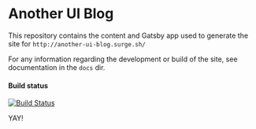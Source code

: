 # Another UI Blog

This repository contains the content and Gatsby app used to generate the site for `http://another-ui-blog.surge.sh/`

For any information regarding the development or build of the site, see documentation in the `docs` dir.


#### Build status

[![Build Status](https://travis-ci.com/blackfalcon/another-blog.svg?branch=master)](https://travis-ci.com/blackfalcon/another-blog)

YAY!
